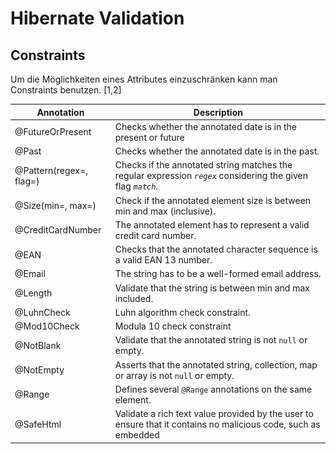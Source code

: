 # Hibernate Validation

## Constraints

Um die Möglichkeiten eines Attributes einzuschränken kann man Constraints benutzen. [1,2]

| Annotation              | Description                                                  |
| ----------------------- | ------------------------------------------------------------ |
| @FutureOrPresent        | Checks whether the annotated date is in the present or future |
| @Past                   | Checks whether the annotated date is in the past.            |
| @Pattern(regex=, flag=) | Checks if the annotated string matches the regular expression *`regex`* considering the given flag *`match`*. |
| @Size(min=, max=)       | Check if the annotated element size is between min and max (inclusive). |
| @CreditCardNumber       | The annotated element has to represent a valid credit card number. |
| @EAN                    | Checks that the annotated character sequence is a valid EAN 13 number. |
| @Email                  | The string has to be a well-formed email address.            |
| @Length                 | Validate that the string is between min and max included.    |
| @LuhnCheck              | Luhn algorithm check constraint.                             |
| @Mod10Check             | Modula 10 check constraint                                   |
| @NotBlank               | Validate that the annotated string is not `null` or empty.   |
| @NotEmpty               | Asserts that the annotated string, collection, map or array is not `null` or empty. |
| @Range                  | Defines several `@Range` annotations on the same element.    |
| @SafeHtml               | Validate a rich text value provided by the user to ensure that it contains no malicious code, such as embedded <script> elements. |
| @URL                    | Validate that the string is a valid URL.                     |
| @Future                 | Checks whether the annotated date is in the future.          |
| @Range(min=, max=)      | Check whether the annotated value lies between (inclusive) the specified minimum and maximum. |

Natürlich gibt es noch viel mehr. 

## Custom Constraints

Für ein Custom Constraint benötigt man zwei Klassen --> eine Constraint (bzw. Annotation) und einen Validator. [3,4]

### Die Constraint / Annotation Klasse

```java
//@Target beschreibt die unerstützen element typen die man benutzen kann
@Target({ METHOD, FIELD, ANNOTATION_TYPE, CONSTRUCTOR, PARAMETER, TYPE_USE })
//@Retention beschreibt wann die validierung statt findet
@Retention(RUNTIME)
//@Constraint bestimmt anhand, welcher Klasse validiert wird.
@Constraint(validatedBy = {IsSameValidator.class})
public @interface IsSame {
    String message() default "";
    Class<?>[] groups() default { };
    Class<? extends Payload>[] payload() default { };
    //Attribute der Annotation
    String first();
    String secound();
    @Target({ METHOD, FIELD, ANNOTATION_TYPE, CONSTRUCTOR, PARAMETER, TYPE_USE })
    @Retention(RUNTIME)
    @Documented
    @interface List {
        IsSame[] value();
    }
}
```

#### Validator Klasse

```java
//Hier ist es wichtig, dass das Erste Elemnt die Klasse des Constraints ist
//Als zweites wird das zu kontrollierende Objekt übertragen
public class IsSameValidator implements ConstraintValidator<IsSame, Object> {
    //Attribute
    protected String first;
    protected String secound;
    //Diese Methode wird beim Aufruf der Annotation ausgeführt
    @Override
    public void initialize(final IsSame constraintAnnotation) {
        this.first = constraintAnnotation.first();
        this.secound = constraintAnnotation.secound();
    }
    //Diese Methode beinhaltet die ganze Logik für die Annotation
    // wenn sie 'false' returned ist das Constraint nicht erfüllt worden
    // bei einem 'true' jedoch ist es erfüllt worden
    @Override
    public boolean isValid(final Object value, ConstraintValidatorContext constraintValidatorContext){
    }
}
```

### Problem

Das Attribut des Constraint muss constant sein. Einen Weg drumherum ist es den Variablennamen des Attributes anzugeben und mit BeanUtils weiter zu arbeiten. [5]

![image-20200428054224065](Hibernate_Validator/image-20200428054224065.png)

```java
final Object startObj = BeanUtils.getProperty(value.getName(), this.first).toString();
final Object endeObj = BeanUtils.getProperty(value.getName(), this.secound).toString();
```

### Validation überprüfen

Um die Constraints zu überwachen kann man eine Validator Factory verwenden.  Anhand der Validator Factory kann daraufhin ein Validator erstellt werden, welcher daraufhin sämtliche Constraints eines Objekts checken kann. [6]

```java
public static void validate(Object obj) {
    ValidatorFactory factory = Validation.buildDefaultValidatorFactory();
    Validator validator = factory.getValidator();
    Set<ConstraintViolation<Object>> violations = validator.validate(obj);
    for (ConstraintViolation<Object> violation : violations) {
        log.error(violation.getMessage());
        System.out.println(violation.getMessage());
    }
}
```

## Quellen

[1] : "Chapter 2. Validation step by step" [online](https://docs.jboss.org/hibernate/validator/4.1/reference/en-US/html/validator-usingvalidator.html#validator-usingvalidator-annotate) | zuletzt besucht 28.04.2020

[2] : "Package org.hibernate.validator.constraints" [online](https://docs.jboss.org/hibernate/validator/5.1/api/org/hibernate/validator/constraints/package-summary.html) | zuletzt besucht 28.04.2020

[3] : "Create your own constraint with bean validation" [online](https://dzone.com/articles/create-your-own-constraint-with-bean-validation-20) | zuletzt besucht 28.04.2020

[4] "Validator custom constraints Validator" [online](https://docs.jboss.org/hibernate/validator/5.0/reference/en-US/html/validator-customconstraints.html#validator-customconstraints-validator) | zuletzt besucht 28.04.2020

[5] : "Cross field validation with hibernate" [online](https://stackoverflow.com/questions/1972933/cross-field-validation-with-hibernate-validator-jsr-303) | zuletzt besucht 28.04.2020

[6] : "JAVAX Validation" [online](https://www.baeldung.com/javax-validation) | zuletzt besucht 28.04.2020